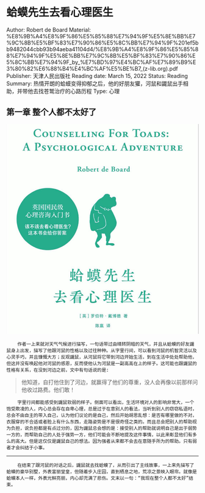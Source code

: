# 蛤蟆先生去看心理医生

Author: Robert de Board
Material: %E8%9B%A4%E8%9F%86%E5%85%88%E7%94%9F%E5%8E%BB%E7%9C%8B%E5%BF%83%E7%90%86%E5%8C%BB%E7%94%9F%201ef5bb9482044cbb93b94aeba41104d4/%E8%9B%A4%E8%9F%86%E5%85%88%E7%94%9F%E5%8E%BB%E7%9C%8B%E5%BF%83%E7%90%86%E5%8C%BB%E7%94%9F_by_%E7%BD%97%E4%BC%AF%E7%89%B9%E3%80%82%E6%88%B4%E4%BC%AF%E5%BE%B7_(z-lib.org).pdf
Publisher: 天津人民出版社
Reading date: March 15, 2022
Status: Reading
Summary: 热情开朗的蛤蟆变得抑郁之后，他的好朋友獾，河鼠和鼹鼠出手相助，并带他去找苍鹫治疗的心路历程
Type: 心理

## 第一章  整个人都不太好了

![Untitled](ReadingList/attachments/Untitled.png)

        作者一上来就对天气气候进行描写，一句话带过由晴转阴暗的天气，并且从蛤蟆的好友鼹鼠身上出发，描写了他跟河鼠的性格以及过往种种。从字里行间，可以看到河鼠的机智灵活以及心灵手巧，并且慷慨大方；反观鼹鼠，从河鼠将它带到河边开始生活，到在生活中处处帮助他，但这并没有唤起他对河鼠的感恩，反而使他认为河鼠是一副高高在上的样子。这可能也跟鼹鼠的性格有关系，在没到河边之前，文中有句话说的是: 

> 他知道，自打他住到了河边，就赢得了他们的尊重，没人会再像以前那样问他收过路费。他们敢！
> 

        字里行间都能感受到鼹鼠软弱的样子。侧面可以看出，生活环境对人的影响非常大，一个饱受欺凌的人，内心总会存在自卑心理，总是过于在意别人的看法，当听到别人的窃窃私语时，总会不由自主的带入自己，认为他们议论的是自己，然后开始胡思乱想：是否有哪里做的不对，衣服穿的不合适或者脸上有什么东西，走路姿势是不是很奇怪之类的。而且总会把别人的帮助视为负担，说负担都是有点过分的，因为鼹鼠总会想的是：接受别人的帮助就说明自己是出于弱势一方的，而帮助自己的人处于强势一方，他们可能会不断地提及这件事情，以此来彰显他们有多么的高大。但是这仅仅是鼹鼠自己的想法。因为强者从来都不会去在意随手所为的帮助。只有弱者才会纠结于小事。

---

        在结束了跟河鼠的对话之后，鼹鼠就去找蛤蟆了，从而引出了主线故事，一上来先描写了蛤蟆的豪华别墅，外表富丽堂皇，但随着步入庄园，直到栖息之地，荒凉之景映入眼帘。就像是蛤蟆本人一样，外表光鲜亮丽，内心却充满了悲伤。文末以一句：“我现在整个人都不太好”结束。